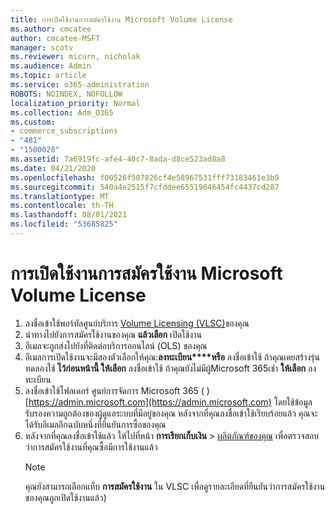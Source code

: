 ```yaml
---
title: การเปิดใช้งานการสมัครใช้งาน Microsoft Volume License
ms.author: cmcatee
author: cmcatee-MSFT
manager: scotv
ms.reviewer: micurn, nicholak
ms.audience: Admin
ms.topic: article
ms.service: o365-administration
ROBOTS: NOINDEX, NOFOLLOW
localization_priority: Normal
ms.collection: Adm_O365
ms.custom:
- commerce_subscriptions
- "481"
- "1500028"
ms.assetid: 7a6919fc-afe4-40c7-8ada-d8ce523ad8a8
ms.date: 04/21/2020
ms.openlocfilehash: f00526f507826cf4e58967531fff73183461e3b9
ms.sourcegitcommit: 540a4e2515f7cfddee65519046454fc4437cd287
ms.translationtype: MT
ms.contentlocale: th-TH
ms.lasthandoff: 08/01/2021
ms.locfileid: "53685825"
---
```

# <a name="activating-a-microsoft-volume-license-subscription"></a>การเปิดใช้งานการสมัครใช้งาน Microsoft Volume License

1. ลงชื่อเข้าใช้พอร์ทัลศูนย์บริการ [Volume Licensing (VLSC)](https://go.microsoft.com/fwlink/p/?LinkId=329762)ของคุณ
2. นําทางไปยังการสมัครใช้งานของคุณ **แล้วเลือก** เปิดใช้งาน
3. อีเมลจะถูกส่งไปยังที่ติดต่อบริการออนไลน์ (OLS) ของคุณ
4. อีเมลการเปิดใช้งานจะมีสองตัวเลือกให้คุณ:**ลงทะเบียน****หรือ** ลงชื่อเข้าใช้ ถ้าคุณเคยสร้างรุ่นทดลองใช้ **ไว้ก่อนหน้านี้ ให้เลือก** ลงชื่อเข้าใช้ ถ้าคุณยังไม่มีผู้Microsoft 365เช่า **ให้เลือก** ลงทะเบียน
5. ลงชื่อเข้าใช้โฟลเดอร์ ศูนย์การจัดการ Microsoft 365 ( ) [https://admin.microsoft.com](https://admin.microsoft.com) โดยใช้ข้อมูลรับรองความถูกต้องของผู้ดูแลระบบที่มีอยู่ของคุณ หลังจากที่คุณลงชื่อเข้าใช้เรียบร้อยแล้ว คุณจะได้รับอีเมลอีกฉบับหนึ่งที่ยืนยันการซื้อของคุณ
6. หลังจากที่คุณลงชื่อเข้าใช้แล้ว ให้ไปที่หน้า **การเรียกเก็บเงิน** \> [ผลิตภัณฑ์ของคุณ](https://go.microsoft.com/fwlink/p/?linkid=842054) เพื่อตรวจสอบว่าการสมัครใช้งานที่คุณซื้อมีการใช้งานแล้ว 
    > [!NOTE]
    > คุณยังสามารถเลือกแท็บ **การสมัครใช้งาน** ใน VLSC เพื่อดูรายละเอียดที่ยืนยันว่าการสมัครใช้งานของคุณถูกเปิดใช้งานแล้ว)
